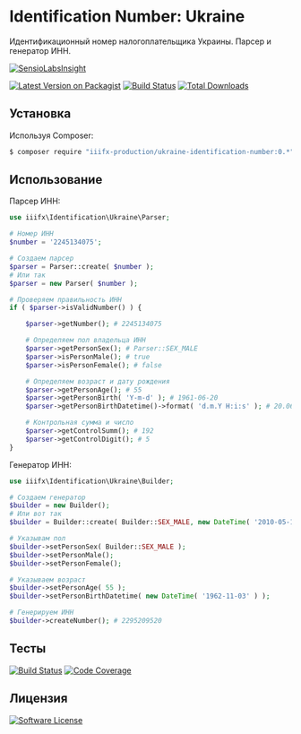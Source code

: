 # Identification Number: Ukraine

Идентификационный номер налогоплательщика Украины. Парсер и генератор ИНН.

[![SensioLabsInsight](https://insight.sensiolabs.com/projects/746be262-9725-4d22-9ce1-e7eb07dc4858/big.png)](https://insight.sensiolabs.com/projects/746be262-9725-4d22-9ce1-e7eb07dc4858)

[![Latest Version on Packagist][ico-version]][link-packagist] [![Build Status][ico-travis]][link-travis]
[![Total Downloads][ico-downloads]][link-downloads] 

## Установка

Используя Composer:

``` bash
$ composer require "iiifx-production/ukraine-identification-number:0.*"
```

## Использование

Парсер ИНН:

``` php
use iiifx\Identification\Ukraine\Parser;

# Номер ИНН
$number = '2245134075';

# Создаем парсер
$parser = Parser::create( $number );
# Или так
$parser = new Parser( $number );

# Проверяем правильность ИНН
if ( $parser->isValidNumber() ) {

    $parser->getNumber(); # 2245134075

    # Определяем пол владельца ИНН
    $parser->getPersonSex(); # Parser::SEX_MALE
    $parser->isPersonMale(); # true
    $parser->isPersonFemale(); # false

    # Определяем возраст и дату рождения
    $parser->getPersonAge(); # 55
    $parser->getPersonBirth( 'Y-m-d' ); # 1961-06-20
    $parser->getPersonBirthDatetime()->format( 'd.m.Y H:i:s' ); # 20.06.1961 00:00:00

    # Контрольная сумма и число
    $parser->getControlSumm(); # 192
    $parser->getControlDigit(); # 5
}
```

Генератор ИНН:

``` php
use iiifx\Identification\Ukraine\Builder;

# Создаем генератор
$builder = new Builder();
# Или вот так
$builder = Builder::create( Builder::SEX_MALE, new DateTime( '2010-05-12' ) );

# Указывам пол
$builder->setPersonSex( Builder::SEX_MALE );
$builder->setPersonMale();
$builder->setPersonFemale();

# Указываем возраст
$builder->setPersonAge( 55 );
$builder->setPersonBirthDatetime( new DateTime( '1962-11-03' ) );

# Генерируем ИНН
$builder->createNumber(); # 2295209520
```

## Тесты

[![Build Status][ico-travis]][link-travis] [![Code Coverage][ico-codecoverage]][link-scrutinizer]

## Лицензия

[![Software License][ico-license]](LICENSE.md)


[ico-version]: https://img.shields.io/packagist/v/iiifx-production/ukraine-identification-number.svg
[ico-license]: https://img.shields.io/badge/license-MIT-brightgreen.svg
[ico-downloads]: https://img.shields.io/packagist/dt/iiifx-production/ukraine-identification-number.svg
[ico-travis]: https://travis-ci.org/iiifx-production/ukraine-identification-number.svg
[ico-scrutinizer]: https://scrutinizer-ci.com/g/iiifx-production/ukraine-identification-number/badges/quality-score.png?b=master
[ico-codecoverage]: https://scrutinizer-ci.com/g/iiifx-production/ukraine-identification-number/badges/coverage.png?b=master

[link-packagist]: https://packagist.org/packages/iiifx-production/ukraine-identification-number
[link-downloads]: https://packagist.org/packages/iiifx-production/ukraine-identification-number
[link-travis]: https://travis-ci.org/iiifx-production/ukraine-identification-number
[link-scrutinizer]: https://scrutinizer-ci.com/g/iiifx-production/ukraine-identification-number/?branch=master
